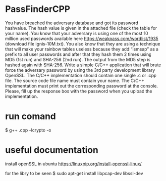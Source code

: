 # PassFinderCPP

 You have breached the adversary database and got its password hashvalue. The hash value is given in the attached file (check the table for your name).
 You know that your adversary is using one of the most 10 million used passwords available here https://weakpass.com/wordlist/1935 (download file ignis-10M.txt).
 You also know that they are using a technique that will make your rainbow tables useless because they add “ismsap” as a prefix to all user passwords and after that they hash them 2 times using MD5 (1st run) and SHA-256 (2nd run). The output from the MD5 step is hashed again with SHA-256.
 Write a simple C/C++ application that will brute force the adversary password by using the 3rd party development library OpenSSL. The C/C++ implementation should contain one single .c or .cpp file. The source code file name must contain your name. The C/C++ implementation must print out the corresponding password at the console.
 Please, fill up the response box with the password when you upload the implementation.

# run comand
$ g++ <filename>.cpp -lcrypto  -o <filename>

# useful documentation

 install openSSL in ubuntu
https://linuxpip.org/install-openssl-linux/

 for the libry to be seen
$ sudo apt-get install libpcap-dev libssl-dev

